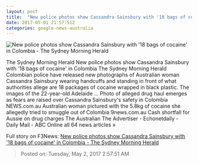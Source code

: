 ```yaml
---
layout: post
title:  "New police photos show Cassandra Sainsbury with '18 bags of cocaine' in Colombia - The Sydney Morning Herald"
date: 2017-05-01 21:57:51Z
categories: google-news-australia
---
```


![New police photos show Cassandra Sainsbury with '18 bags of cocaine' in Colombia - The Sydney Morning Herald](http://www.smh.com.au/content/dam/images/g/v/w/t/e/4/image.related.socialLead.620x349.gvwtoa.png/1493681330500.jpg)

The Sydney Morning Herald New police photos show Cassandra Sainsbury with '18 bags of cocaine' in Colombia The Sydney Morning Herald Colombian police have released new photographs of Australian woman Cassandra Sainsbury wearing handcuffs and standing in front of what authorities allege are 18 packages of cocaine wrapped in black plastic. The images of the 22-year-old Adelaide ... Photo of alleged drug haul emerges as fears are raised over Cassandra Sainsbury's safety in Colombia NEWS.com.au Australian woman pictured with the 5.8kg of cocaine she allegedly tried to smuggle out of Colombia 9news.com.au Cash shortfall for Aussie on drug charges The Australian The Advertiser - Echonetdaily - Daily Mail - ABC Online all 64 news articles »


Full story on F3News: [New police photos show Cassandra Sainsbury with '18 bags of cocaine' in Colombia - The Sydney Morning Herald](http://www.f3nws.com/n/uUkxbG)

> Posted on: Tuesday, May 2, 2017 2:57:51 AM
